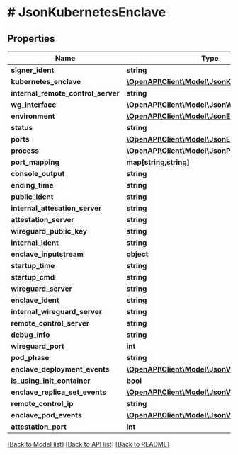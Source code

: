 # # JsonKubernetesEnclave

## Properties

Name | Type | Description | Notes
------------ | ------------- | ------------- | -------------
**signer_ident** | **string** |  | [optional]
**kubernetes_enclave** | [**\OpenAPI\Client\Model\JsonKubernetesEnclave**](JsonKubernetesEnclave.md) |  | [optional]
**internal_remote_control_server** | **string** |  | [optional]
**wg_interface** | [**\OpenAPI\Client\Model\JsonWireguardInterface**](JsonWireguardInterface.md) |  | [optional]
**environment** | [**\OpenAPI\Client\Model\JsonEnvironment**](JsonEnvironment.md) |  | [optional]
**status** | **string** |  | [optional]
**ports** | [**\OpenAPI\Client\Model\JsonEnclavePort[]**](JsonEnclavePort.md) |  | [optional]
**process** | [**\OpenAPI\Client\Model\JsonProcess**](JsonProcess.md) |  | [optional]
**port_mapping** | **map[string,string]** |  | [optional]
**console_output** | **string** |  | [optional]
**ending_time** | **string** |  | [optional]
**public_ident** | **string** |  | [optional]
**internal_attesation_server** | **string** |  | [optional]
**attestation_server** | **string** |  | [optional]
**wireguard_public_key** | **string** |  | [optional]
**internal_ident** | **string** |  | [optional]
**enclave_inputstream** | **object** |  | [optional]
**startup_time** | **string** |  | [optional]
**startup_cmd** | **string** |  | [optional]
**wireguard_server** | **string** |  | [optional]
**enclave_ident** | **string** |  | [optional]
**internal_wireguard_server** | **string** |  | [optional]
**remote_control_server** | **string** |  | [optional]
**debug_info** | **string** |  | [optional]
**wireguard_port** | **int** |  | [optional]
**pod_phase** | **string** |  | [optional]
**enclave_deployment_events** | [**\OpenAPI\Client\Model\JsonV1EventList**](JsonV1EventList.md) |  | [optional]
**is_using_init_container** | **bool** |  | [optional]
**enclave_replica_set_events** | [**\OpenAPI\Client\Model\JsonV1EventList**](JsonV1EventList.md) |  | [optional]
**remote_control_ip** | **string** |  | [optional]
**enclave_pod_events** | [**\OpenAPI\Client\Model\JsonV1EventList**](JsonV1EventList.md) |  | [optional]
**attestation_port** | **int** |  | [optional]

[[Back to Model list]](../../README.md#models) [[Back to API list]](../../README.md#endpoints) [[Back to README]](../../README.md)
